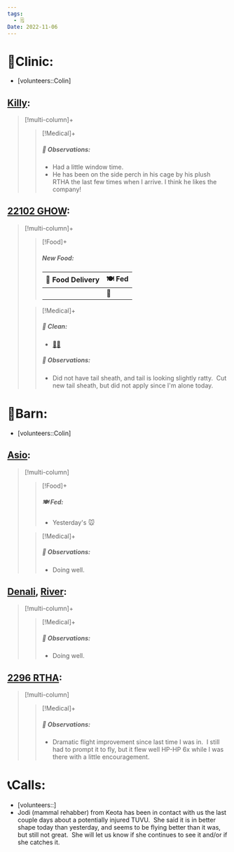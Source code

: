 ```yaml
---
tags:
  - 🗒️
Date: 2022-11-06
---
```


# 🏥Clinic:
- [volunteers::Colin]

## [Killy](../RARE%20Birds/Ed%20Birds/Killy.md):
> [!multi-column]+
>
>> [!Medical]+
>> ##### 🔭 Observations:
>> - Had a little window time.
>> - He has been on the side perch in his cage by his plush RTHA the last few times when I arrive. I think he likes the company!

## [22102 GHOW](../RARE%20Birds/22102%20GHOW.md):
> [!multi-column]+
>
>> [!Food]+
>> ##### New Food:
>> |🚚 Food Delivery| 🍽️ Fed|
>> |---|---|
>>||🐀
>
>> [!Medical]+
>>##### 🫧 Clean:
>> - [🧼➗](../Admin/Codes/Cleaned%20with%20divider.md)
>>
>> ##### 🔭 Observations:
>> - Did not have tail sheath, and tail is looking slightly ratty.  Cut new tail sheath, but did not apply since I'm alone today.

# 🏡Barn:
- [volunteers::Colin]

## [Asio](../RARE%20Birds/Ed%20Birds/Asio.md):
> [!multi-column]
>
>> [!Food]+
>> ##### 🍽️ Fed:
>> - Yesterday's 🐭
>
>> [!Medical]+
>> ##### 🔭 Observations:
>> - Doing well.

## [Denali](../RARE%20Birds/Ed%20Birds/Denali.md), [River](../RARE%20Birds/Ed%20Birds/River.md):
> [!multi-column]+
>
>> [!Medical]+
>> ##### 🔭 Observations:
>> - Doing well.

## [2296 RTHA](../RARE%20Birds/2296%20RTHA.md):
> [!multi-column]
>
>> [!Medical]+
>> ##### 🔭 Observations:
>> - Dramatic flight improvement since last time I was in.  I still had to prompt it to fly, but it flew well HP-HP 6x while I was there with a little encouragement.

# 📞Calls:
- [volunteers::]
- Jodi (mammal rehabber) from Keota has been in contact with us the last couple days about a potentially injured TUVU.  She said it is in better shape today than yesterday, and seems to be flying better than it was, but still not great.  She will let us know if she continues to see it and/or if she catches it.
